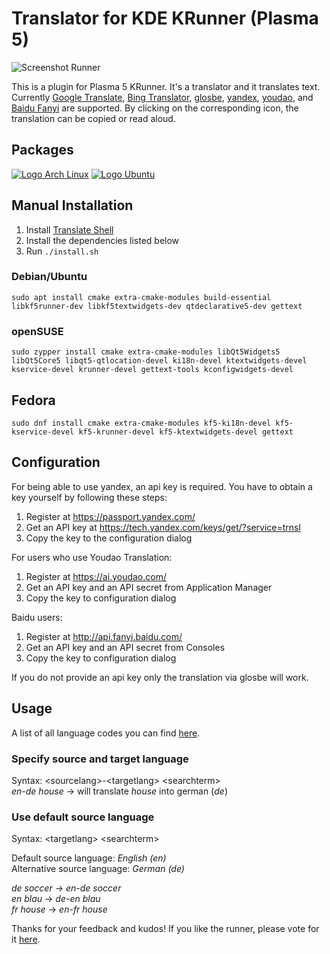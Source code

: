 # Translator for KDE KRunner (Plasma 5)

![Screenshot Runner](../../wiki/screenshot/interface.png)

This is a plugin for Plasma 5 KRunner. It's a translator and it translates text. Currently [Google Translate](https://translate.google.com/), [Bing Translator](https://www.bing.com/translator), [glosbe](https://glosbe.com/), [yandex](https://www.yandex.ru/), [youdao](http://fanyi.youdao.com/), and [Baidu Fanyi](https://fanyi.baidu.com/) are supported. By clicking on the corresponding icon, the translation can be copied or read aloud.

## Packages

[![Logo Arch Linux](../../wiki/logos/arch_linux.png)](https://aur.archlinux.org/packages/plasma-runners-translator/)
[![Logo Ubuntu](../../wiki/logos/ubuntu.png)](https://github.com/naraesk/krunner-translator/releases/download/v1.4.0/plasma-runners-translator_1.4.0-1.deb)


## Manual Installation ##

1. Install [Translate Shell](https://github.com/soimort/translate-shell)
2. Install the dependencies listed below 
3. Run `./install.sh`

### Debian/Ubuntu  
`sudo apt install cmake extra-cmake-modules build-essential libkf5runner-dev libkf5textwidgets-dev qtdeclarative5-dev gettext`

### openSUSE
`sudo zypper install cmake extra-cmake-modules libQt5Widgets5 libQt5Core5 libqt5-qtlocation-devel ki18n-devel ktextwidgets-devel 
kservice-devel krunner-devel gettext-tools kconfigwidgets-devel`

## Fedora  
`sudo dnf install cmake extra-cmake-modules kf5-ki18n-devel kf5-kservice-devel kf5-krunner-devel kf5-ktextwidgets-devel gettext`

## Configuration ##

For being able to use yandex, an api key is required. You have to obtain a key yourself by following these steps:  
1. Register at https://passport.yandex.com/  
2. Get an API key at https://tech.yandex.com/keys/get/?service=trnsl   
3. Copy the key to the configuration dialog  

For users who use Youdao Translation:
1. Register at https://ai.youdao.com/
2. Get an API key and an API secret from Application Manager
3. Copy the key to configuration dialog

Baidu users:
1. Register at http://api.fanyi.baidu.com/
2. Get an API key and an API secret from Consoles
3. Copy the key to configuration dialog

If you do not provide an api key only the translation via glosbe will work.

## Usage ##

A list of all language codes you can find [here](https://en.wikipedia.org/wiki/List_of_ISO_639-1_codes).

### Specify source and target language ###
Syntax: \<sourcelang\>-\<targetlang\> \<searchterm\>  
*en-de house* → will translate *house* into german (*de*)

### Use default source language ###
Syntax: \<targetlang\> \<searchterm\>

Default source language: *English (en)*  
Alternative source language: *German (de)*  

*de soccer* → *en-de soccer*  
*en blau* → *de-en blau*  
*fr house* → *en-fr house*  

Thanks for your feedback and kudos! If you like the runner, please vote for it [here](http://kde-apps.org/content/show.php?content=156498).
  
